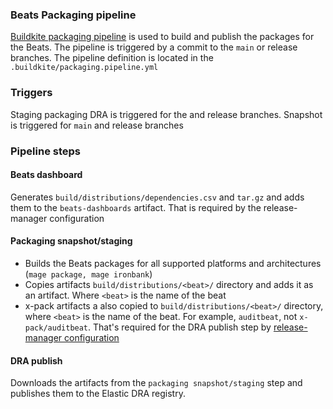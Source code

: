 ### Beats Packaging pipeline
[Buildkite packaging pipeline](https://buildkite.com/elastic/beats-packaging-pipeline) is used to build and publish the packages for the Beats. The pipeline is triggered by a commit to the `main` or release branches.
The pipeline definition is located in the `.buildkite/packaging.pipeline.yml`

### Triggers
Staging packaging DRA is triggered for the and release branches.
Snapshot is triggered for `main` and release branches 

### Pipeline steps

#### Beats dashboard
Generates `build/distributions/dependencies.csv` and `tar.gz` and adds them to the `beats-dashboards` artifact. That is required by the release-manager configuration

#### Packaging snapshot/staging

- Builds the Beats packages for all supported platforms and architectures (`mage package, mage ironbank`)
- Copies artifacts `build/distributions/<beat>/` directory and adds it as an artifact. Where `<beat>` is the name of the beat
- x-pack artifacts a also copied to `build/distributions/<beat>/` directory, where `<beat>` is the name of the beat. For example, `auditbeat`, not `x-pack/auditbeat`. That's required for the DRA publish step by [release-manager configuration](https://github.com/elastic/infra/blob/master/cd/release/release-manager/project-configs/master/beats.gradle)

#### DRA publish
Downloads the artifacts from the `packaging snapshot/staging` step and publishes them to the Elastic DRA registry.


